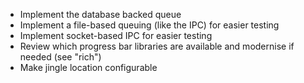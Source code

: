 - Implement the database backed queue
- Implement a file-based queuing (like the IPC) for easier testing
- Implement socket-based IPC for easier testing
- Review which progress bar libraries are available and modernise if needed
  (see "rich")
- Make jingle location configurable
